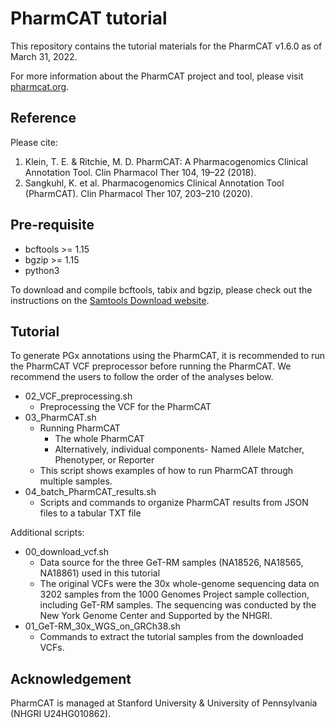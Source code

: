 # PharmCAT tutorial
This repository contains the tutorial materials for the PharmCAT v1.6.0 as of March 31, 2022.

For more information about the PharmCAT project and tool, please visit [pharmcat.org](https://pharmcat.org/).

## Reference
Please cite:
1. Klein, T. E. & Ritchie, M. D. PharmCAT: A Pharmacogenomics Clinical Annotation Tool. Clin Pharmacol Ther 104, 19–22 (2018).
2. Sangkuhl, K. et al. Pharmacogenomics Clinical Annotation Tool (PharmCAT). Clin Pharmacol Ther 107, 203–210 (2020).


## Pre-requisite
- bcftools >= 1.15
- bgzip >= 1.15
- python3

To download and compile bcftools, tabix and bgzip, please check out the instructions on the [Samtools Download website](http://www.htslib.org/download/). 

## Tutorial

To generate PGx annotations using the PharmCAT, it is recommended to run the PharmCAT VCF preprocessor before running the PharmCAT. We recommend the users to follow the order of the analyses below.

- 02_VCF_preprocessing.sh
  - Preprocessing the VCF for the PharmCAT
- 03_PharmCAT.sh
  - Running PharmCAT
    - The whole PharmCAT
    - Alternatively, individual components- Named Allele Matcher, Phenotyper, or Reporter
  - This script shows examples of how to run PharmCAT through multiple samples. 
- 04_batch_PharmCAT_results.sh
  - Scripts and commands to organize PharmCAT results from JSON files to a tabular TXT file

Additional scripts:
- 00_download_vcf.sh
  - Data source for the three GeT-RM samples (NA18526, NA18565, NA18861) used in this tutorial
  - The original VCFs were the 30x whole-genome sequencing data on 3202 samples from the 1000 Genomes Project sample collection, including GeT-RM samples. The sequencing was conducted by the New York Genome Center and Supported by the NHGRI.
- 01_GeT-RM_30x_WGS_on_GRCh38.sh
  - Commands to extract the tutorial samples from the downloaded VCFs.


## Acknowledgement
PharmCAT is managed at Stanford University & University of Pennsylvania (NHGRI U24HG010862).